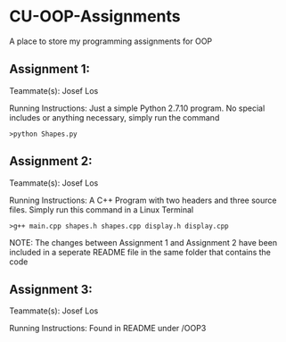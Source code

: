 # CU-OOP-Assignments
A place to store my programming assignments for OOP


## Assignment 1:
Teammate(s): Josef Los

Running Instructions: Just a simple Python 2.7.10 program. No special includes or anything necessary, simply run the command

`>python Shapes.py`

## Assignment 2:
Teammate(s): Josef Los

Running Instructions: A C++ Program with two headers and three source files. Simply run this command in a Linux Terminal

`>g++ main.cpp shapes.h shapes.cpp display.h display.cpp`

NOTE: The changes between Assignment 1 and Assignment 2 have been included in a seperate README file in the same folder that contains the code

## Assignment 3:
Teammate(s): Josef Los

Running Instructions: Found in README under /OOP3
